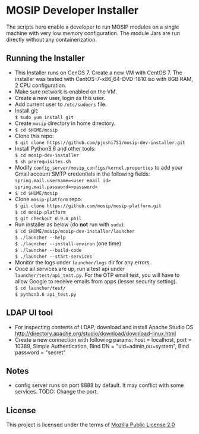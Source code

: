 # MOSIP Developer Installer

The scripts here enable a developer to run MOSIP modules on a single machine with very low memory configuration.  The module Jars are run directly without any containerization.  

## Running the Installer

- This Installer runs on CenOS 7. Create a new VM with CentOS 7. The installer was tested with CentOS-7-x86_64-DVD-1810.iso with 8GB RAM, 2 CPU configuration.
- Make sure network is enabled on the VM.
- Create a new user, login as this user.
- Add current user to `/etc/sudoers` file.     
- Install git:  
`$ sudo yum install git`
- Create `mosip` directory in home directory.
- `$ cd $HOME/mosip`
- Clone this repo:    
`$ git clone https://github.com/pjoshi751/mosip-dev-installer.git`
- Install Python3.6 and other tools:  
`$ cd mosip-dev-installer`  
`$ sh prerequisites.sh`
- Modify `config_server/mosip_configs/kernel.properties` to add your Gmail account SMTP credentials in the following fields:    
`spring.mail.username=<user email id>`   
 `spring.mail.password=<password>`
- `$ cd $HOME/mosip` 
- Clone `mosip-platform` repo:  
`$ git clone https://github.com/mosip/mosip-platform.git`    
`$ cd mosip-platform`  
`$ git checkout 0.9.0_phil`  
- Run installer as below (do **not** run with `sudo`):  
`$ cd $HOME/mosip/mosip-dev-installer/launcher`  
`$ ./launcher --help`  
`$ ./launcher --install-environ` (one time)  
`$ ./launcher --build-code`  
`$ ./launcher --start-services`  
- Monitor the logs under `launcher/logs` dir for any errors.
- Once all services are up, run a test api under `launcher/test/api_test.py`. For the OTP email test, you will have to allow Google to receive emails from apps (lesser security setting).  
`$ cd launcher/test/`  
`$ python3.6 api_test.py`  

## LDAP UI tool
- For inspecting contents of LDAP, download and install Apache Studio DS
http://directory.apache.org/studio/download/download-linux.html
- Create a new connection with following params: host = localhost, port = 10389, Simple Authentication, Bind DN = "uid=admin,ou=system", Bind password = "secret"

## Notes
- config server runs on port 8888 by default.  It may conflict with some services. TODO: Change the port.

## License
This project is licensed under the terms of [Mozilla Public License 2.0](https://github.com/pjoshi751/mosip-dev-installer/blob/master/LICENSE)

